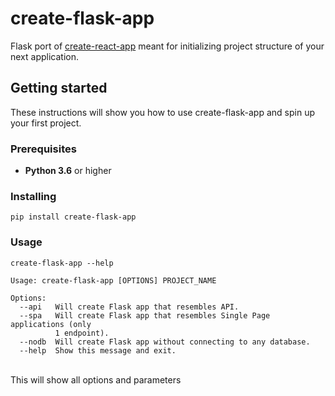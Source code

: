 # create-flask-app
Flask port of [create-react-app](https://facebook.github.io/create-react-app/) meant for initializing project structure of your next application.


## Getting started
These instructions will show you how to use create-flask-app and spin up your first project.


### Prerequisites
* **Python 3.6** or higher

### Installing
```
pip install create-flask-app
```

### Usage
```
create-flask-app --help

Usage: create-flask-app [OPTIONS] PROJECT_NAME

Options:
  --api   Will create Flask app that resembles API.
  --spa   Will create Flask app that resembles Single Page applications (only
          1 endpoint).
  --nodb  Will create Flask app without connecting to any database.
  --help  Show this message and exit.
```
<br> This will show all options and parameters
